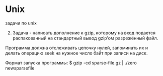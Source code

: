 # Unix
задачи по unix


2. Задача - написать дополнение к gzip, которому на вход подается распакованный на стандартный вывод gzip’ом разрежённый файл.

Программа должна отслеживать цепочку нулей, запоминать их и делать операцию seek на нужное число байт при записи на диск.

Формат запуска программы:
$ gzip -cd sparse-file.gz | ./zero newsparsefile
